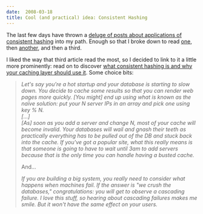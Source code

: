 ```yaml
---
date:  2008-03-18
title: Cool (and practical) idea: Consistent Hashing
---
```

The last few days have thrown a <a href="http://highscalability.com/paper-consistent-hashing-and-random-trees-distributed-caching-protocols-relieving-hot-spots-world-wi">deluge of posts about applications of consistent hashing</a> into my path. Enough so that I broke down to read <a href="http://citeseer.ist.psu.edu/karger97consistent.html">one</a>, then <a href="http://www.lexemetech.com/2007/11/consistent-hashing.html">another</a>, and then a third.

I liked the way that third article read the most, so I decided to link to it a little more prominently:
read on to discover <a href="http://www.spiteful.com/2008/03/17/programmers-toolbox-part-3-consistent-hashing/">what consistent hashing is and why your caching layer should use it</a>.  Some choice bits:

<blockquote><p><em>Let's say you're a hot startup and your database is starting to slow down. You decide to cache some results so that you can render web pages more quickly.  [You might] end up using what is known as the na&iuml;ve solution: put your N server IPs in an array and pick one using key % N.<br/>[...]<br/>[As] soon as you add a server and change N, most of your cache will become invalid. Your databases will wail and gnash their teeth as practically everything has to be pulled out of the DB and stuck back into the cache. If you've got a popular site, what this really means is that someone is going to have to wait until 3am to add servers because that is the only time you can handle having a busted cache.</em></p><p>And...</p><p><em>If you are building a big system, you really need to consider what happens when machines fail. If the answer is "we crush the databases," congratulations: you will get to observe a cascading failure. I love this stuff, so hearing about cascading failures makes me smile. But it won't have the same effect on your users.</em></p></blockquote>


